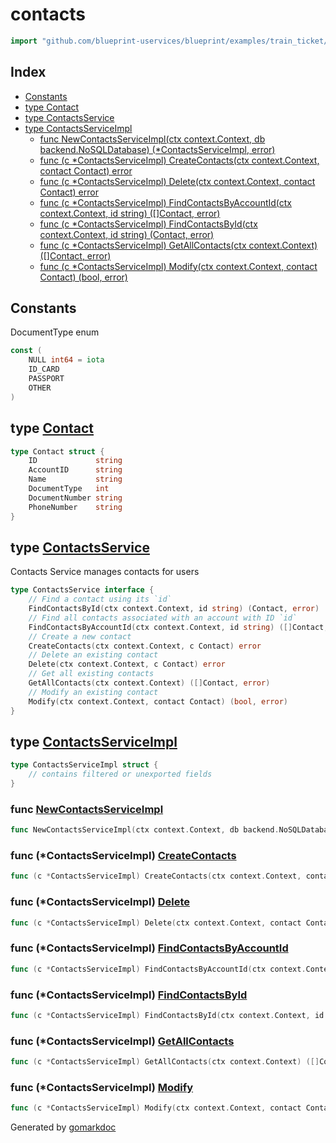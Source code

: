 <!-- Code generated by gomarkdoc. DO NOT EDIT -->

# contacts

```go
import "github.com/blueprint-uservices/blueprint/examples/train_ticket/workflow/contacts"
```

## Index

- [Constants](<#constants>)
- [type Contact](<#Contact>)
- [type ContactsService](<#ContactsService>)
- [type ContactsServiceImpl](<#ContactsServiceImpl>)
  - [func NewContactsServiceImpl\(ctx context.Context, db backend.NoSQLDatabase\) \(\*ContactsServiceImpl, error\)](<#NewContactsServiceImpl>)
  - [func \(c \*ContactsServiceImpl\) CreateContacts\(ctx context.Context, contact Contact\) error](<#ContactsServiceImpl.CreateContacts>)
  - [func \(c \*ContactsServiceImpl\) Delete\(ctx context.Context, contact Contact\) error](<#ContactsServiceImpl.Delete>)
  - [func \(c \*ContactsServiceImpl\) FindContactsByAccountId\(ctx context.Context, id string\) \(\[\]Contact, error\)](<#ContactsServiceImpl.FindContactsByAccountId>)
  - [func \(c \*ContactsServiceImpl\) FindContactsById\(ctx context.Context, id string\) \(Contact, error\)](<#ContactsServiceImpl.FindContactsById>)
  - [func \(c \*ContactsServiceImpl\) GetAllContacts\(ctx context.Context\) \(\[\]Contact, error\)](<#ContactsServiceImpl.GetAllContacts>)
  - [func \(c \*ContactsServiceImpl\) Modify\(ctx context.Context, contact Contact\) \(bool, error\)](<#ContactsServiceImpl.Modify>)


## Constants

<a name="NULL"></a>DocumentType enum

```go
const (
    NULL int64 = iota
    ID_CARD
    PASSPORT
    OTHER
)
```

<a name="Contact"></a>
## type [Contact](<https://github.com/Blueprint-uServices/blueprint/blob/main/examples/train_ticket/workflow/contacts/data.go#L11-L18>)



```go
type Contact struct {
    ID             string
    AccountID      string
    Name           string
    DocumentType   int
    DocumentNumber string
    PhoneNumber    string
}
```

<a name="ContactsService"></a>
## type [ContactsService](<https://github.com/Blueprint-uServices/blueprint/blob/main/examples/train_ticket/workflow/contacts/contactsService.go#L12-L25>)

Contacts Service manages contacts for users

```go
type ContactsService interface {
    // Find a contact using its `id`
    FindContactsById(ctx context.Context, id string) (Contact, error)
    // Find all contacts associated with an account with ID `id`
    FindContactsByAccountId(ctx context.Context, id string) ([]Contact, error)
    // Create a new contact
    CreateContacts(ctx context.Context, c Contact) error
    // Delete an existing contact
    Delete(ctx context.Context, c Contact) error
    // Get all existing contacts
    GetAllContacts(ctx context.Context) ([]Contact, error)
    // Modify an existing contact
    Modify(ctx context.Context, contact Contact) (bool, error)
}
```

<a name="ContactsServiceImpl"></a>
## type [ContactsServiceImpl](<https://github.com/Blueprint-uServices/blueprint/blob/main/examples/train_ticket/workflow/contacts/contactsService.go#L27-L29>)



```go
type ContactsServiceImpl struct {
    // contains filtered or unexported fields
}
```

<a name="NewContactsServiceImpl"></a>
### func [NewContactsServiceImpl](<https://github.com/Blueprint-uServices/blueprint/blob/main/examples/train_ticket/workflow/contacts/contactsService.go#L31>)

```go
func NewContactsServiceImpl(ctx context.Context, db backend.NoSQLDatabase) (*ContactsServiceImpl, error)
```



<a name="ContactsServiceImpl.CreateContacts"></a>
### func \(\*ContactsServiceImpl\) [CreateContacts](<https://github.com/Blueprint-uServices/blueprint/blob/main/examples/train_ticket/workflow/contacts/contactsService.go#L74>)

```go
func (c *ContactsServiceImpl) CreateContacts(ctx context.Context, contact Contact) error
```



<a name="ContactsServiceImpl.Delete"></a>
### func \(\*ContactsServiceImpl\) [Delete](<https://github.com/Blueprint-uServices/blueprint/blob/main/examples/train_ticket/workflow/contacts/contactsService.go#L95>)

```go
func (c *ContactsServiceImpl) Delete(ctx context.Context, contact Contact) error
```



<a name="ContactsServiceImpl.FindContactsByAccountId"></a>
### func \(\*ContactsServiceImpl\) [FindContactsByAccountId](<https://github.com/Blueprint-uServices/blueprint/blob/main/examples/train_ticket/workflow/contacts/contactsService.go#L56>)

```go
func (c *ContactsServiceImpl) FindContactsByAccountId(ctx context.Context, id string) ([]Contact, error)
```



<a name="ContactsServiceImpl.FindContactsById"></a>
### func \(\*ContactsServiceImpl\) [FindContactsById](<https://github.com/Blueprint-uServices/blueprint/blob/main/examples/train_ticket/workflow/contacts/contactsService.go#L35>)

```go
func (c *ContactsServiceImpl) FindContactsById(ctx context.Context, id string) (Contact, error)
```



<a name="ContactsServiceImpl.GetAllContacts"></a>
### func \(\*ContactsServiceImpl\) [GetAllContacts](<https://github.com/Blueprint-uServices/blueprint/blob/main/examples/train_ticket/workflow/contacts/contactsService.go#L104>)

```go
func (c *ContactsServiceImpl) GetAllContacts(ctx context.Context) ([]Contact, error)
```



<a name="ContactsServiceImpl.Modify"></a>
### func \(\*ContactsServiceImpl\) [Modify](<https://github.com/Blueprint-uServices/blueprint/blob/main/examples/train_ticket/workflow/contacts/contactsService.go#L121>)

```go
func (c *ContactsServiceImpl) Modify(ctx context.Context, contact Contact) (bool, error)
```



Generated by [gomarkdoc](<https://github.com/princjef/gomarkdoc>)
